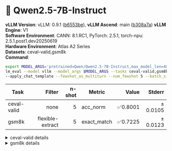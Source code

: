 # 🎯 Qwen2.5-7B-Instruct
**vLLM Version**: vLLM: 0.9.1 ([b6553be](https://github.com/vllm-project/vllm/commit/b6553be1bc75f046b00046a4ad7576364d03c835)), **vLLM Ascend**: main ([b308a7a](https://github.com/vllm-project/vllm-ascend/commit/b308a7a25897b88d4a23a9e3d583f4ec6de256ac))
**vLLM Engine**: V1  
**Software Environment**: CANN: 8.1.RC1, PyTorch: 2.5.1, torch-npu: 2.5.1.post1.dev20250619  
**Hardware Environment**: Atlas A2 Series  
**Datasets**: ceval-valid,gsm8k  
**Command**:  
```bash
export MODEL_ARGS='pretrained=Qwen/Qwen2.5-7B-Instruct,max_model_len=4096,dtype=auto,tensor_parallel_size=2,gpu_memory_utilization=0.6'
lm_eval --model vllm --model_args $MODEL_ARGS --tasks ceval-valid,gsm8k \ 
--apply_chat_template --fewshot_as_multiturn --num_fewshot 5 --batch_size 1
```
  
| Task                  | Filter | n-shot | Metric   | Value   | Stderr |
|-----------------------|-------:|-------:|----------|--------:|-------:|
| ceval-valid                           | none   | 5      | acc_norm | ✅0.8001 | ± 0.0105 |
| gsm8k                                 | flexible-extract | 5      | exact_match | ✅0.7225 | ± 0.0123 |
<details>
<summary>ceval-valid details</summary>

| Task                  | Filter | n-shot | Metric   | Value   | Stderr |
|-----------------------|-------:|-------:|----------|--------:|-------:|
| ceval-valid                           | none   | 5      | acc_norm | ✅0.8001 | ± 0.0105 |
| - ceval-valid_accountant              | none   | 5      | acc    | 0.8776 | ± 0.0473 |
| - ceval-valid_advanced_mathematics    | none   | 5      | acc    | 0.4211 | ± 0.1164 |
| - ceval-valid_art_studies             | none   | 5      | acc    | 0.7273 | ± 0.0787 |
| - ceval-valid_basic_medicine          | none   | 5      | acc    | 0.9474 | ± 0.0526 |
| - ceval-valid_business_administration | none   | 5      | acc    | 0.8485 | ± 0.0634 |
| - ceval-valid_chinese_language_and_literature | none   | 5      | acc    | 0.6087 | ± 0.1041 |
| - ceval-valid_civil_servant           | none   | 5      | acc    | 0.8298 | ± 0.0554 |
| - ceval-valid_clinical_medicine       | none   | 5      | acc    | 0.7727 | ± 0.0914 |
| - ceval-valid_college_chemistry       | none   | 5      | acc    | 0.6250 | ± 0.1009 |
| - ceval-valid_college_economics       | none   | 5      | acc    | 0.7455 | ± 0.0593 |
| - ceval-valid_college_physics         | none   | 5      | acc    | 0.7368 | ± 0.1038 |
| - ceval-valid_college_programming     | none   | 5      | acc    | 0.8649 | ± 0.0570 |
| - ceval-valid_computer_architecture   | none   | 5      | acc    | 0.7143 | ± 0.1010 |
| - ceval-valid_computer_network        | none   | 5      | acc    | 0.6842 | ± 0.1096 |
| - ceval-valid_discrete_mathematics    | none   | 5      | acc    | 0.2500 | ± 0.1118 |
| - ceval-valid_education_science       | none   | 5      | acc    | 0.8621 | ± 0.0652 |
| - ceval-valid_electrical_engineer     | none   | 5      | acc    | 0.6757 | ± 0.0780 |
| - ceval-valid_environmental_impact_assessment_engineer | none   | 5      | acc    | 0.7419 | ± 0.0799 |
| - ceval-valid_fire_engineer           | none   | 5      | acc    | 0.7419 | ± 0.0799 |
| - ceval-valid_high_school_biology     | none   | 5      | acc    | 0.8947 | ± 0.0723 |
| - ceval-valid_high_school_chemistry   | none   | 5      | acc    | 0.7368 | ± 0.1038 |
| - ceval-valid_high_school_chinese     | none   | 5      | acc    | 0.6842 | ± 0.1096 |
| - ceval-valid_high_school_geography   | none   | 5      | acc    | 0.8947 | ± 0.0723 |
| - ceval-valid_high_school_history     | none   | 5      | acc    | 0.9000 | ± 0.0688 |
| - ceval-valid_high_school_mathematics | none   | 5      | acc    | 0.5000 | ± 0.1213 |
| - ceval-valid_high_school_physics     | none   | 5      | acc    | 0.7368 | ± 0.1038 |
| - ceval-valid_high_school_politics    | none   | 5      | acc    | 0.8947 | ± 0.0723 |
| - ceval-valid_ideological_and_moral_cultivation | none   | 5      | acc    | 0.9474 | ± 0.0526 |
| - ceval-valid_law                     | none   | 5      | acc    | 0.6667 | ± 0.0983 |
| - ceval-valid_legal_professional      | none   | 5      | acc    | 0.7391 | ± 0.0936 |
| - ceval-valid_logic                   | none   | 5      | acc    | 0.6364 | ± 0.1050 |
| - ceval-valid_mao_zedong_thought      | none   | 5      | acc    | 0.9583 | ± 0.0417 |
| - ceval-valid_marxism                 | none   | 5      | acc    | 0.9474 | ± 0.0526 |
| - ceval-valid_metrology_engineer      | none   | 5      | acc    | 0.8333 | ± 0.0777 |
| - ceval-valid_middle_school_biology   | none   | 5      | acc    | 0.9524 | ± 0.0476 |
| - ceval-valid_middle_school_chemistry | none   | 5      | acc    | 0.9500 | ± 0.0500 |
| - ceval-valid_middle_school_geography | none   | 5      | acc    | 0.9167 | ± 0.0833 |
| - ceval-valid_middle_school_history   | none   | 5      | acc    | 0.9091 | ± 0.0627 |
| - ceval-valid_middle_school_mathematics | none   | 5      | acc    | 0.6842 | ± 0.1096 |
| - ceval-valid_middle_school_physics   | none   | 5      | acc    | 0.9474 | ± 0.0526 |
| - ceval-valid_middle_school_politics  | none   | 5      | acc    | 1.0000 | ± 0.0000 |
| - ceval-valid_modern_chinese_history  | none   | 5      | acc    | 0.9130 | ± 0.0601 |
| - ceval-valid_operating_system        | none   | 5      | acc    | 0.8421 | ± 0.0859 |
| - ceval-valid_physician               | none   | 5      | acc    | 0.8367 | ± 0.0533 |
| - ceval-valid_plant_protection        | none   | 5      | acc    | 0.8636 | ± 0.0749 |
| - ceval-valid_probability_and_statistics | none   | 5      | acc    | 0.5556 | ± 0.1205 |
| - ceval-valid_professional_tour_guide | none   | 5      | acc    | 0.8966 | ± 0.0576 |
| - ceval-valid_sports_science          | none   | 5      | acc    | 0.9474 | ± 0.0526 |
| - ceval-valid_tax_accountant          | none   | 5      | acc    | 0.8571 | ± 0.0505 |
| - ceval-valid_teacher_qualification   | none   | 5      | acc    | 0.9091 | ± 0.0438 |
| - ceval-valid_urban_and_rural_planner | none   | 5      | acc    | 0.8043 | ± 0.0591 |
| - ceval-valid_veterinary_medicine     | none   | 5      | acc    | 0.8261 | ± 0.0808 |
</details>
<details>
<summary>gsm8k details</summary>

| Task                  | Filter | n-shot | Metric   | Value   | Stderr |
|-----------------------|-------:|-------:|----------|--------:|-------:|
| gsm8k                                 | flexible-extract | 5      | exact_match | ✅0.7225 | ± 0.0123 |
</details>
